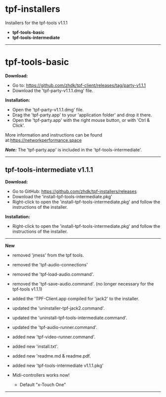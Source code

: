 # tpf-installers

Installers for the tpf-tools v1.1.1
* **tpf-tools-basic**
* **tpf-tools-intermediate**

----

# tpf-tools-basic

**Download:**
* Go to: <https://github.com/zhdk/tpf-client/releases/tag/party-v1.1.1>
* Download the 'tpf-party-v1.1.1.dmg' file.

**Installation:**
* Open the 'tpf-party-v1.1.1.dmg' file.
* Drag the 'tpf-party.app' to your 'application folder' and drop it there.
* Open the 'tpf-party.app' with the right mouse button, or with 'Ctrl & Click'.

More information and instructions can be found at:<https://networkperformance.space>

***Note:*** The 'tpf-party.app' is included in the 'tpf-tools-intermediate'.

-----

## tpf-tools-intermediate v1.1.1

**Download:**
* Go to GitHub: <https://github.com/zhdk/tpf-installers/releases>
* Download the 'install-tpf-tools-intermediate.pkg'
* Right-click to open the 'install-tpf-tools-intermediate.pkg' and follow the instructions of the installer.

**Installation:**
* Right-click to open the 'install-tpf-tools-intermediate.pkg' and follow the instructions of the installer.

-----

**New**
- removed 'jmess' from the tpf tools. 
- removed the 'tpf-audio-connections' 
- removed the 'tpf-load-audio.command'.
- removed the 'tpf-save-audio.command'.
(no longer necessary for the tpf-tools v1.1.1)

- added the 'TPF-Client.app compiled for 'jack2' to the installer. 
- updated the 'uninstaller-tpf-jack2.command'.
- updated the 'uninstall-tpf-tools-intermediate.command'.
- updated the 'tpf-audio-runner.command'.
- added new 'tpf-video-runner.command'.
- added new 'install.txt'.
- added new 'readme.md & readme.pdf.
- added new 'tpf-tools-intermediate v1.1.1.pkg'

- Midi-controllers works now!
  -  Default "x-Touch One"

  
----
